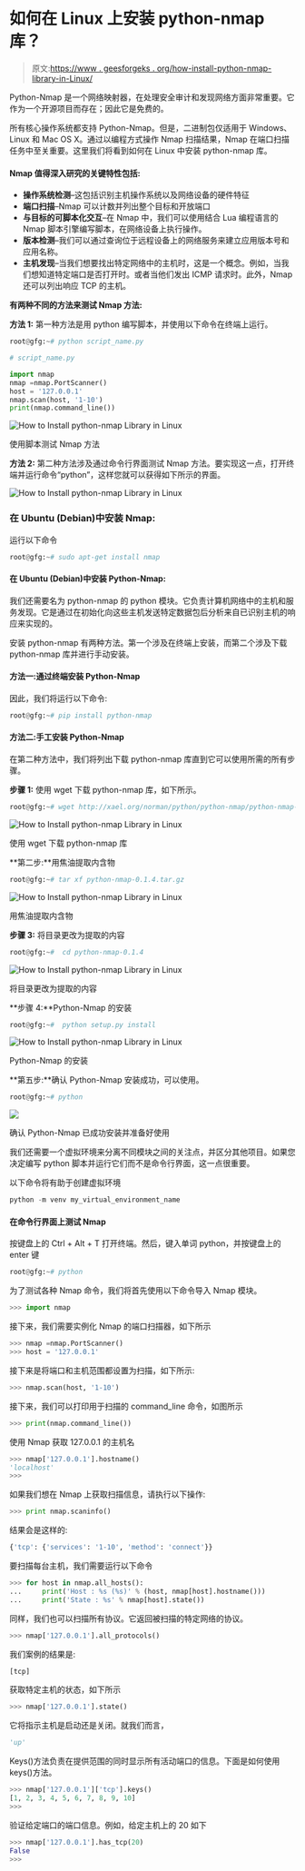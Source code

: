 # 如何在 Linux 上安装 python-nmap 库？

> 原文:[https://www . geesforgeks . org/how-install-python-nmap-library-in-Linux/](https://www.geeksforgeeks.org/how-to-install-python-nmap-library-in-linux/)

Python-Nmap 是一个网络映射器，在处理安全审计和发现网络方面非常重要。它作为一个开源项目而存在；因此它是免费的。

所有核心操作系统都支持 Python-Nmap。但是，二进制包仅适用于 Windows、Linux 和 Mac OS X。通过以编程方式操作 Nmap 扫描结果，Nmap 在端口扫描任务中至关重要。这里我们将看到如何在 Linux 中安装 python-nmap 库。

#### Nmap 值得深入研究的关键特性包括:

*   **操作系统检测**–这包括识别主机操作系统以及网络设备的硬件特征
*   **端口扫描**–Nmap 可以计数并列出整个目标和开放端口
*   **与目标的可脚本化交互**–在 Nmap 中，我们可以使用结合 Lua 编程语言的 Nmap 脚本引擎编写脚本，在网络设备上执行操作。
*   **版本检测**–我们可以通过查询位于远程设备上的网络服务来建立应用版本号和应用名称。
*   **主机发现**–当我们想要找出特定网络中的主机时，这是一个概念。例如，当我们想知道特定端口是否打开时。或者当他们发出 ICMP 请求时。此外，Nmap 还可以列出响应 TCP 的主机。

**有两种不同的方法来测试 Nmap 方法:**

**方法 1:** 第一种方法是用 python 编写脚本，并使用以下命令在终端上运行。

```py
root@gfg:~# python script_name.py
```

```py
# script_name.py

import nmap
nmap =nmap.PortScanner()
host = '127.0.0.1'
nmap.scan(host, '1-10')
print(nmap.command_line())
```

![How to Install python-nmap Library in Linux](img/643ddec954628cde32ac2abc87b5cbc6.png)

使用脚本测试 Nmap 方法

**方法 2:** 第二种方法涉及通过命令行界面测试 Nmap 方法。要实现这一点，打开终端并运行命令“python”，这样您就可以获得如下所示的界面。

![How to Install python-nmap Library in Linux](img/0ea87a7859dd8c997549387e4602b2f6.png)

### 在 Ubuntu (Debian)中安装 Nmap:

运行以下命令

```py
root@gfg:~# sudo apt-get install nmap
```

#### 在 Ubuntu (Debian)中安装 Python-Nmap:

我们还需要名为 python-nmap 的 python 模块。它负责计算机网络中的主机和服务发现。它是通过在初始化向这些主机发送特定数据包后分析来自已识别主机的响应来实现的。

安装 python-nmap 有两种方法。第一个涉及在终端上安装，而第二个涉及下载 python-nmap 库并进行手动安装。

#### 方法一:通过终端安装 Python-Nmap

因此，我们将运行以下命令:

```py
root@gfg:~# pip install python-nmap
```

#### 方法二:手工安装 Python-Nmap

在第二种方法中，我们将列出下载 python-nmap 库直到它可以使用所需的所有步骤。

**步骤 1:** 使用 wget 下载 python-nmap 库，如下所示。

```py
root@gfg:~# wget http://xael.org/norman/python/python-nmap/python-nmap-0.1.4.tar.gz
```

![How to Install python-nmap Library in Linux](img/fd0185798ce4f5577bc887985d50f807.png)

使用 wget 下载 python-nmap 库

**第二步:**用焦油提取内含物

```py
root@gfg:~# tar xf python-nmap-0.1.4.tar.gz 
```

![How to Install python-nmap Library in Linux](img/acdd98f2f9e99693a683d1ac7946ee71.png)

用焦油提取内含物

**步骤 3:** 将目录更改为提取的内容

```py
root@gfg:~#  cd python-nmap-0.1.4
```

![How to Install python-nmap Library in Linux](img/2d9da4bf187874278bd4ff77adbed081.png)

将目录更改为提取的内容

**步骤 4:**Python-Nmap 的安装

```py
root@gfg:~#  python setup.py install
```

![How to Install python-nmap Library in Linux](img/363c82a1459ba807ae3ca722b23de25b.png)

Python-Nmap 的安装

**第五步:**确认 Python-Nmap 安装成功，可以使用。

```py
root@gfg:~# python
```

![](img/f035d99aa5735302d01bcc435225ac3a.png)

确认 Python-Nmap 已成功安装并准备好使用

我们还需要一个虚拟环境来分离不同模块之间的关注点，并区分其他项目。如果您决定编写 python 脚本并运行它们而不是命令行界面，这一点很重要。

以下命令将有助于创建虚拟环境

```py
python -m venv my_virtual_environment_name
```

#### 在命令行界面上测试 Nmap

按键盘上的 Ctrl + Alt + T 打开终端。然后，键入单词 python，并按键盘上的 enter 键

```py
root@gfg:~# python
```

为了测试各种 Nmap 命令，我们将首先使用以下命令导入 Nmap 模块。

```py
>>> import nmap
```

接下来，我们需要实例化 Nmap 的端口扫描器，如下所示

```py
>>> nmap =nmap.PortScanner()
>>> host = '127.0.0.1'
```

接下来是将端口和主机范围都设置为扫描，如下所示:

```py
>>> nmap.scan(host, '1-10')
```

接下来，我们可以打印用于扫描的 command_line 命令，如图所示

```py
>>> print(nmap.command_line())
```

使用 Nmap 获取 127.0.0.1 的主机名

```py
>>> nmap['127.0.0.1'].hostname()
'localhost'
>>>
```

如果我们想在 Nmap 上获取扫描信息，请执行以下操作:

```py
>>> print nmap.scaninfo()
```

结果会是这样的:

```py
{'tcp': {'services': '1-10', 'method': 'connect'}}
```

要扫描每台主机，我们需要运行以下命令

```py
>>> for host in nmap.all_hosts():
...     print('Host : %s (%s)' % (host, nmap[host].hostname()))
...     print('State : %s' % nmap[host].state())
```

同样，我们也可以扫描所有协议。它返回被扫描的特定网络的协议。

```py
>>> nmap['127.0.0.1'].all_protocols()
```

我们案例的结果是:

```py
[tcp]
```

获取特定主机的状态，如下所示

```py
>>> nmap['127.0.0.1'].state()
```

它将指示主机是启动还是关闭。就我们而言，

```py
'up'
```

Keys()方法负责在提供范围的同时显示所有活动端口的信息。下面是如何使用 keys()方法。

```py
>>> nmap['127.0.0.1']['tcp'].keys()
[1, 2, 3, 4, 5, 6, 7, 8, 9, 10]
>>>
```

验证给定端口的端口信息。例如，给定主机上的 20 如下

```py
>>> nmap['127.0.0.1'].has_tcp(20)
False
>>>
```